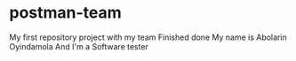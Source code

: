 # postman-team
My first repository project with my team
Finished 
done
My name is Abolarin Oyindamola And I'm a Software tester
